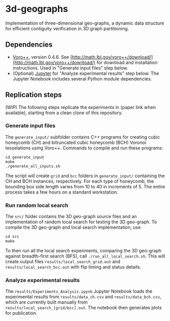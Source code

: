 # 3d-geographs
Implementation of three-dimensional geo-graphs, a dynamic data structure for efficient contiguity verification in 3D graph partitioning. 

## Dependencies
- [Voro++](http://math.lbl.gov/voro++/), version 0.4.6. See [http://math.lbl.gov/voro++/download/](http://math.lbl.gov/voro++/download/) for download and installation instructions. Used in "Generate input files" step below. 
- (Optional) [Jupyter](https://jupyter.org/) for "Analyze experimental results" step below. The Jupyter Notebook includes several Python module dependencies. 

## Replication steps
(WIP) The following steps replicate the experiments in (paper link when available), starting from a clean clone of this repository. 

### Generate input files
The `generate_input/` subfolder contains C++ programs for creating cubic honeycomb (CH) and bitruncated cubic honeycomb (BCH) Voronoi tesselations using Voro++. Commands to compile and run these programs:
```
cd generate_input
make 
./generate_all_inputs.sh
```
The script will create `grid` and `bcc` folders in `generate_input/` containing the CH and BCH instances, respectively. For each type of honeycomb, the bounding box side length varies from 10 to 40 in increments of 5. The entire process takes a few hours on a standard workstation. 

### Run random local search
The `src/` folder contains the 3D geo-graph source files and an implementation of random local search for testing the 3D geo-graph. To compile the 3D geo-graph and local search implementation, use 
```
cd src
make
```
To then run all the local search experiments, comparing the 3D geo-graph against breadth-first search (BFS), call `./run_all_local_search.sh`. This will create output files `results/local_search_grid.out` and `results/local_search_bcc.out` with flip timing and status details. 

### Analyze experimental results
The `results/Experiments_Analysis.ipynb` Jupyter Notebook loads the experimental results from `results/data_ch.csv` and `results/data_bch.csv`, which are currently built manually from `results/local_search_[grid/bcc].out`. The notebook then generates plots for publication. 